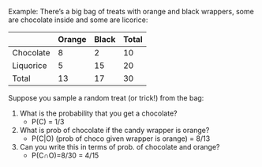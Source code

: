 Example: There’s a big bag of treats with orange and black
wrappers, some are chocolate inside and some are licorice:

|           | Orange | Black | Total |
| --------- | ------ | ----- | ----- |
| Chocolate | 8      | 2     | 10    |
| Liquorice | 5      | 15    | 20    |
| Total     | 13     | 17    | 30    |

Suppose you sample a random treat (or trick!) from the bag:
1. What is the probability that you get a chocolate?
	- P(C) = 1/3 
2. What is prob of chocolate if the candy wrapper is orange?
	- P(C|O) (prob of choco given wrapper is orange) = 8/13
3. Can you write this in terms of prob. of chocolate and orange?
	- P(C∩O)=8/30 = 4/15
